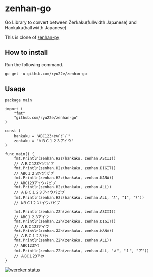 # zenhan-go
Go Library to convert between Zenkaku(fullwidth Japanese) and Hankaku(halfwidth Japanese)

This is clone of [zenhan-py](https://github.com/sspiral/zenhan-py)

## How to install

Run the following command.

    go get -u github.com/ryu22e/zenhan-go

## Usage

    package main

    import (
        "fmt"
        "github.com/ryu22e/zenhan-go"
    )

    const (
        hankaku = "ABC123ｱｲｳﾊﾟﾋﾟﾌﾟ"
        zenkaku = "ＡＢＣ１２３アイウ"
    )

    func main() {
        fmt.Println(zenhan.H2z(hankaku, zenhan.ASCII))
        // ＡＢＣ123ｱｲｳﾊﾟﾋﾟﾌﾟ
        fmt.Println(zenhan.H2z(hankaku, zenhan.DIGIT))
        // ABC１２３ｱｲｳﾊﾟﾋﾟﾌﾟ
        fmt.Println(zenhan.H2z(hankaku, zenhan.KANA))
        // ABC123アイウパピプ
        fmt.Println(zenhan.H2z(hankaku, zenhan.ALL))
        // ＡＢＣ１２３アイウパピプ
        fmt.Println(zenhan.H2z(hankaku, zenhan.ALL, "A", "1", "ｱ"))
        // AＢＣ1２３ｱイウパピプ

        fmt.Println(zenhan.Z2h(zenkaku, zenhan.ASCII))
        // ABC１２３アイウ
        fmt.Println(zenhan.Z2h(zenkaku, zenhan.DIGIT))
        // ＡＢＣ123アイウ
        fmt.Println(zenhan.Z2h(zenkaku, zenhan.KANA))
        // ＡＢＣ１２３ｱｲｳ
        fmt.Println(zenhan.Z2h(zenkaku, zenhan.ALL))
        // ABC123ｱｲｳ
        fmt.Println(zenhan.Z2h(zenkaku, zenhan.ALL, "Ａ", "１", "ア"))
        // ＡBC１23アｲｳ
    }

[![wercker status](https://app.wercker.com/status/11360f18dee678ff652cfb579e4fdd5e/s/master "wercker status")](https://app.wercker.com/project/byKey/11360f18dee678ff652cfb579e4fdd5e)
